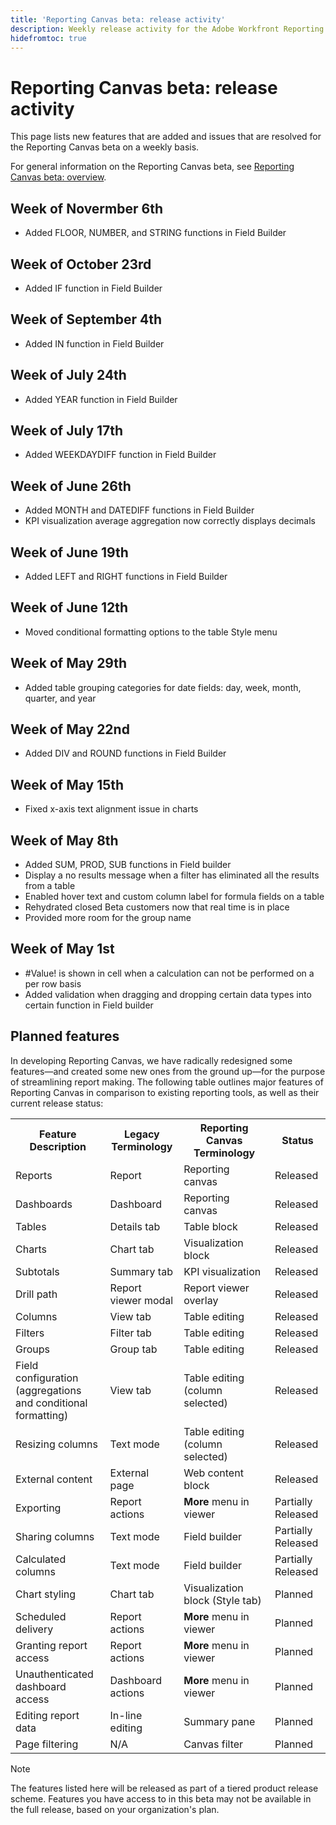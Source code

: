 ```yaml
---
title: 'Reporting Canvas beta: release activity'
description: Weekly release activity for the Adobe Workfront Reporting Canvas beta
hidefromtoc: true
---
```


# Reporting Canvas beta: release activity

This page lists new features that are added and issues that are resolved for the Reporting Canvas beta on a weekly basis.

For general information on the Reporting Canvas beta, see [Reporting Canvas beta: overview](/help/quicksilver/product-announcements/betas/reporting-canvas-beta/reporting-canvas-beta-overview.md).

## Week of Novermber 6th

* Added FLOOR, NUMBER, and STRING functions in Field Builder

## Week of October 23rd

* Added IF function in Field Builder

## Week of September 4th

* Added IN function in Field Builder

## Week of July 24th

* Added YEAR function in Field Builder

## Week of July 17th

* Added WEEKDAYDIFF function in Field Builder

## Week of June 26th

* Added MONTH and DATEDIFF functions in Field Builder
* KPI visualization average aggregation now correctly displays decimals

## Week of June 19th

* Added LEFT and RIGHT functions in Field Builder

## Week of June 12th

* Moved conditional formatting options to the table Style menu

## Week of May 29th

* Added table grouping categories for date fields: day, week, month, quarter, and year

## Week of May 22nd

* Added DIV and ROUND functions in Field Builder

## Week of May 15th

* Fixed x-axis text alignment issue in charts

## Week of May 8th

* Added SUM, PROD, SUB functions in Field builder
* Display a no results message when a filter has eliminated all the results from a table
* Enabled hover text and custom column label for formula fields on a table
* Rehydrated closed Beta customers now that real time is in place
* Provided more room for the group name

## Week of May 1st

* #Value! is shown in cell when a calculation can not be performed on a per row basis
* Added validation when dragging and dropping certain data types into certain function in Field builder

## Planned features

In developing Reporting Canvas, we have radically redesigned some features—and created some new ones from the ground up—for the purpose of streamlining report making. The following table outlines major features of Reporting Canvas in comparison to existing reporting tools, as well as their current release status:

<table style="table-layout:auto"> 
 <col> 
 <col> 
 <col> 
 <col> 
 <tbody> 
  <tr> 
   <th>Feature Description</th> 
   <th>Legacy Terminology </th> 
   <th>Reporting Canvas Terminology</th> 
   <th>Status</th> 
  </tr> 
  <tr> 
   <td>Reports</td> 
   <td>Report</td> 
   <td>Reporting canvas</td> 
   <td>Released</td> 
  </tr> 
  <tr> 
   <td>Dashboards</td> 
   <td>Dashboard</td> 
   <td>Reporting canvas</td> 
   <td>Released</td> 
  </tr> 
  <tr> 
   <td>Tables</td> 
   <td>Details tab</td> 
   <td>Table block</td> 
   <td>Released</td> 
  </tr> 
  <tr> 
   <td>Charts</td> 
   <td>Chart tab</td> 
   <td>Visualization block</td> 
   <td>Released</td> 
  </tr> 
  <tr> 
   <td>Subtotals</td> 
   <td>Summary tab</td> 
   <td>KPI&nbsp;visualization</td> 
   <td>Released</td> 
  </tr> 
  <tr> 
   <td>Drill path</td> 
   <td>Report viewer modal</td> 
   <td>Report viewer overlay</td> 
   <td>Released</td> 
  </tr> 
  <tr> 
   <td>Columns</td> 
   <td>View tab</td> 
   <td>Table editing</td> 
   <td>Released</td> 
  </tr> 
  <tr> 
   <td>Filters</td> 
   <td>Filter tab</td> 
   <td>Table editing</td> 
   <td>Released</td> 
  </tr> 
  <tr> 
   <td>Groups</td> 
   <td>Group tab</td> 
   <td>Table editing</td> 
   <td>Released</td> 
  </tr> 
  <tr> 
   <td>Field configuration<br>(aggregations and conditional formatting)</td> 
   <td>View tab</td> 
   <td>Table editing (column selected)</td> 
   <td>Released</td> 
  </tr> 
  <tr> 
   <td>Resizing columns</td> 
   <td>Text mode</td> 
   <td>Table editing (column selected)</td> 
   <td>Released</td> 
  </tr> 
   <tr> 
   <td>External content</td> 
   <td>External page</td> 
   <td>Web content block</td> 
   <td>Released</td> 
  </tr> 
   <tr> 
   <td>Exporting</td> 
   <td>Report actions</td> 
   <td><strong>More</strong> menu in viewer</td> 
   <td>Partially Released</td> 
  </tr> 
  <tr> 
   <td>Sharing columns</td> 
   <td>Text mode</td> 
   <td>Field builder</td> 
   <td>Partially Released</td> 
  </tr> 
  <tr> 
   <td>Calculated columns</td> 
   <td>Text mode</td> 
   <td>Field builder</td> 
   <td>Partially Released</td> 
  </tr> 
  <tr> 
   <td>Chart styling</td> 
   <td>Chart tab</td> 
   <td>Visualization block (Style tab)</td> 
   <td>Planned</td> 
  </tr> 
  <tr> 
   <td>Scheduled delivery</td> 
   <td>Report actions</td> 
   <td><strong>More</strong> menu in viewer</td> 
   <td>Planned</td> 
  </tr> 
  <tr> 
   <td>Granting report access</td> 
   <td>Report actions</td> 
   <td><strong>More</strong> menu in viewer</td> 
   <td>Planned</td> 
  </tr> 
  <tr> 
   <td>Unauthenticated dashboard access</td> 
   <td>Dashboard actions</td> 
   <td><strong>More</strong> menu in viewer</td> 
   <td>Planned</td> 
  </tr> 
  <tr> 
   <td>Editing report data</td> 
   <td>In-line editing</td> 
   <td>Summary pane</td> 
   <td>Planned</td> 
  </tr> 
  <tr> 
   <td>Page filtering</td> 
   <td>N/A</td> 
   <td>Canvas filter</td> 
   <td>Planned</td> 
  </tr> 
 </tbody> 
</table>

>[!NOTE]
>
>The features listed here will be released as part of a tiered product release scheme. Features you have access to in this beta may not be available in the full release, based on your organization's plan.
